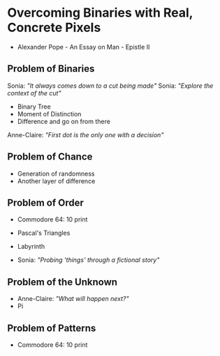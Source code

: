 # Overcoming Binaries with Real, Concrete Pixels

+ Alexander Pope - An Essay on Man - Epistle II


## Problem of Binaries

Sonia: *"It always comes down to a cut being made"*
Sonia: *"Explore the context of the cut"*

+ Binary Tree
+ Moment of Distinction
+ Difference and go on from there

Anne-Claire: *"First dot is the only one with a decision"*


## Problem of Chance

+ Generation of randomness
+ Another layer of difference


## Problem of Order 

+ Commodore 64: 10 print
+ Pascal's Triangles
+ Labyrinth

+ Sonia: *"Probing 'things' through a fictional story"*


## Problem of the Unknown

+ Anne-Claire: *"What will happen next?"*
+ Pi


## Problem of Patterns

+ Commodore 64: 10 print
